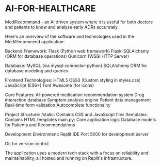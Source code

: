 # AI-FOR-HEALTHCARE
MediRecommand - an AI driven system where it is useful for both doctors and patients to know and analyse early ADRs accurately.

Here's an overview of the software and technologies used in the MediRecommend application:

Backend Framework:
Flask (Python web framework)
Flask-SQLAlchemy (ORM for database operations)
Gunicorn (WSGI HTTP Server)


Database:
MySQL (via mysql-connector-python)
SQLAlchemy ORM for database modeling and queries


Frontend Technologies:
HTML5
CSS3 (Custom styling in styles.css)
JavaScript (ES6+)
Font Awesome (for icons)


Core Features:
AI-powered medication recommendation system
Drug interaction database
Symptom analysis engine
Patient data management
Real-time form validation
Autocomplete functionality


Project Structure:
/static: Contains CSS and JavaScript files
/templates: Contains HTML templates
main.py: Core application logic
Database models for Patients and Recommendations


Development Environment:
Replit IDE
Port 5000 for development server

Git for version control

The application uses a modern tech stack with a focus on reliability and maintainability, all hosted and running on Replit's infrastructure.
